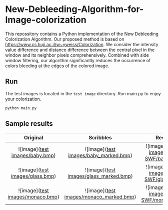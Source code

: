 # New-Debleeding-Algorithm-for-Image-colorization

This repossitory contains a Python implementation of the New Debleeding Colorization Algorithm.
Our proposed method is based on https://www.cs.huji.ac.il/w~yweiss/Colorization. 
We consider the intensity value difference and distance difference between the central pixel in the window and its neighbor pixels comprehensively. 
Combined with side window filtering, our algorithm significantly reduces the occurrence of colors bleeding at the edges of the colored image. 

## Run
The test images is located in the `test image` directory.
Run main.py to enjoy your colorization.

```bash
python main.py
```

## Sample results

Original                       | Scribbles                              | Result                          
:-------------:                | :-------------:                        | :-----:                         
![image]([test images/baby.bmp](https://raw.githubusercontent.com/Surge-Dan/New-Debleeding-Algorithm-for-Image-colorization/main/test%20images/baby.bmp))      | ![image]([test images/baby_marked.bmp](https://raw.githubusercontent.com/Surge-Dan/New-Debleeding-Algorithm-for-Image-colorization/main/test%20images/baby_marked.bmp))      | ![image]([result images/with SWF/baby.png](https://raw.githubusercontent.com/Surge-Dan/New-Debleeding-Algorithm-for-Image-colorization/main/result%20images/with%20SWF/baby.bmp))     
![image]([test images/glass.bmp](https://raw.githubusercontent.com/Surge-Dan/New-Debleeding-Algorithm-for-Image-colorization/main/test%20images/glass.bmp))   | ![image]([test images/glass_marked.bmp](https://raw.githubusercontent.com/Surge-Dan/New-Debleeding-Algorithm-for-Image-colorization/main/test%20images/glass_marked.bmp))   | ![image]([result images/with SWF/glass.png](https://raw.githubusercontent.com/Surge-Dan/New-Debleeding-Algorithm-for-Image-colorization/main/result%20images/with%20SWF/glass.bmp))  
![image]([test images/monaco.bmp](https://raw.githubusercontent.com/Surge-Dan/New-Debleeding-Algorithm-for-Image-colorization/main/test%20images/monaco.bmp))  | ![image]([test images/monaco_marked.bmp](https://raw.githubusercontent.com/Surge-Dan/New-Debleeding-Algorithm-for-Image-colorization/main/result%20images/with%20SWF/baby.bmp))  | ![image]([result images/with SWF/monaco.png](https://raw.githubusercontent.com/Surge-Dan/New-Debleeding-Algorithm-for-Image-colorization/main/result%20images/with%20SWF/monaco.bmp)) 
